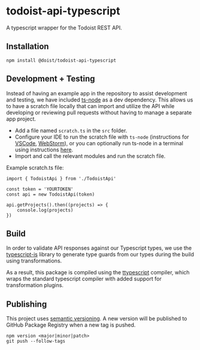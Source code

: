 # todoist-api-typescript

A typescript wrapper for the Todoist REST API.

## Installation

```
npm install @doist/todoist-api-typescript
```

## Development + Testing

Instead of having an example app in the repository to assist development and testing, we have included [ts-node](https://github.com/TypeStrong/ts-node) as a dev dependency. This allows us to have a scratch file locally that can import and utilize the API while developing or reviewing pull requests without having to manage a separate app project.

-   Add a file named `scratch.ts` in the `src` folder.
-   Configure your IDE to run the scratch file with `ts-node` (instructions for [VSCode](https://medium.com/@dupski/debug-typescript-in-vs-code-without-compiling-using-ts-node-9d1f4f9a94a), [WebStorm](https://www.jetbrains.com/help/webstorm/running-and-debugging-typescript.html#ws_ts_run_debug_server_side_ts_node)), or you can optionally run ts-node in a terminal using instructions [here](https://github.com/TypeStrong/ts-node).
-   Import and call the relevant modules and run the scratch file.

Example scratch.ts file:

```
import { TodoistApi } from './TodoistApi'

const token = 'YOURTOKEN'
const api = new TodoistApi(token)

api.getProjects().then((projects) => {
    console.log(projects)
})
```

## Build

In order to validate API responses against our Typescript types, we use the [typescript-is](https://github.com/woutervh-/typescript-is) library to generate type guards from our types during the build using transformations.

As a result, this package is compiled using the [ttypescript](https://github.com/cevek/ttypescript) compiler, which wraps the standard typescript compiler with added support for transformation plugins.

## Publishing

This project uses [semantic versioning](https://semver.org/). A new version will be published to GitHub Package Registry when a new tag is pushed.

```
npm version <major|minor|patch>
git push --follow-tags
```
